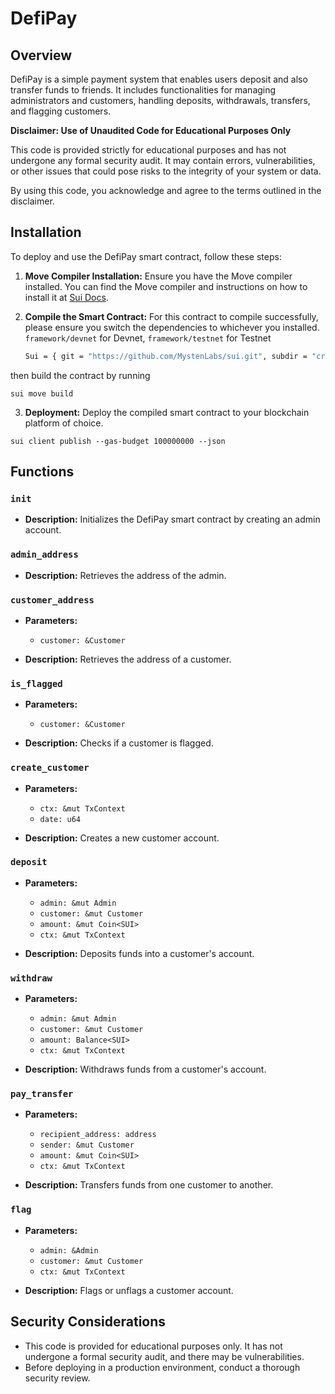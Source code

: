 # DefiPay

## Overview

DefiPay is a simple payment system that enables users deposit and also transfer funds to friends. It includes functionalities for managing administrators and customers, handling deposits, withdrawals, transfers, and flagging customers.

**Disclaimer: Use of Unaudited Code for Educational Purposes Only**

This code is provided strictly for educational purposes and has not undergone any formal security audit. It may contain errors, vulnerabilities, or other issues that could pose risks to the integrity of your system or data.

By using this code, you acknowledge and agree to the terms outlined in the disclaimer.

## Installation

To deploy and use the DefiPay smart contract, follow these steps:

1. **Move Compiler Installation:**
   Ensure you have the Move compiler installed. You can find the Move compiler and instructions on how to install it at [Sui Docs](https://docs.sui.io/).

2. **Compile the Smart Contract:**
   For this contract to compile successfully, please ensure you switch the dependencies to whichever you installed. 
`framework/devnet` for Devnet, `framework/testnet` for Testnet

   ```bash
   Sui = { git = "https://github.com/MystenLabs/sui.git", subdir = "crates/sui-framework/packages/sui-framework", rev = "framework/devnet" }
   ```
then build the contract by running

```
sui move build
```
3. **Deployment:**
   Deploy the compiled smart contract to your blockchain platform of choice.

```
sui client publish --gas-budget 100000000 --json
```

## Functions

### `init`

- **Description:** Initializes the DefiPay smart contract by creating an admin account.

### `admin_address`

- **Description:** Retrieves the address of the admin.

### `customer_address`

- **Parameters:**
  - `customer: &Customer`

- **Description:** Retrieves the address of a customer.

### `is_flagged`

- **Parameters:**
  - `customer: &Customer`

- **Description:** Checks if a customer is flagged.

### `create_customer`

- **Parameters:**
  - `ctx: &mut TxContext`
  - `date: u64`

- **Description:** Creates a new customer account.

### `deposit`

- **Parameters:**
  - `admin: &mut Admin`
  - `customer: &mut Customer`
  - `amount: &mut Coin<SUI>`
  - `ctx: &mut TxContext`

- **Description:** Deposits funds into a customer's account.

### `withdraw`

- **Parameters:**
  - `admin: &mut Admin`
  - `customer: &mut Customer`
  - `amount: Balance<SUI>`
  - `ctx: &mut TxContext`

- **Description:** Withdraws funds from a customer's account.

### `pay_transfer`

- **Parameters:**
  - `recipient_address: address`
  - `sender: &mut Customer`
  - `amount: &mut Coin<SUI>`
  - `ctx: &mut TxContext`

- **Description:** Transfers funds from one customer to another.

### `flag`

- **Parameters:**
  - `admin: &Admin`
  - `customer: &mut Customer`
  - `ctx: &mut TxContext`

- **Description:** Flags or unflags a customer account.


## Security Considerations

- This code is provided for educational purposes only. It has not undergone a formal security audit, and there may be vulnerabilities.
- Before deploying in a production environment, conduct a thorough security review.

